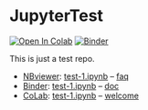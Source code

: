 # JupyterTest

[![Open In Colab](https://colab.research.google.com/assets/colab-badge.svg)](https://colab.research.google.com/github/jeblad/JupyterTest/blob/master/test-1.ipynb)
[![Binder](https://mybinder.org/badge_logo.svg)](https://mybinder.org/v2/gh/jeblad/JupyterTest/blob/master/test-1.ipynb/master)


This is just a test repo.

- [NBviewer](https://nbviewer.jupyter.org/): [test-1.ipynb](https://nbviewer.jupyter.org/github/jeblad/JupyterTest/blob/master/test-1.ipynb) – [faq](https://nbviewer.jupyter.org/faq)
- [Binder](https://mybinder.org/): [test-1.ipynb](https://hub.mybinder.org/user/jeblad-jupytertest-j0nigwj2/notebooks/test-1.ipynb) – [doc](https://mybinder.readthedocs.io/en/latest/)
- [CoLab](https://colab.research.google.com): [test-1.ipynb](https://colab.research.google.com/github/jeblad/JupyterTest/blob/master/test-1.ipynb) – [welcome](https://colab.research.google.com/notebooks/welcome.ipynb)
